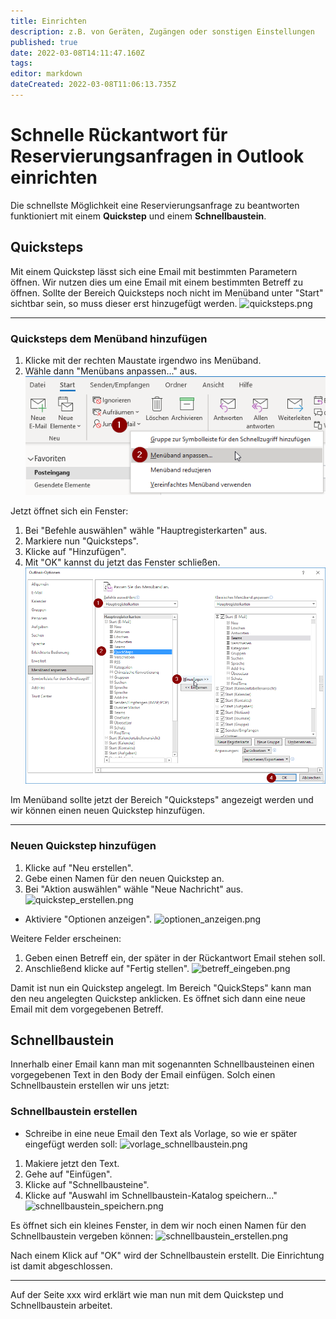 ```yaml
---
title: Einrichten
description: z.B. von Geräten, Zugängen oder sonstigen Einstellungen
published: true
date: 2022-03-08T14:11:47.160Z
tags: 
editor: markdown
dateCreated: 2022-03-08T11:06:13.735Z
---
```


# Schnelle Rückantwort für Reservierungsanfragen in Outlook einrichten
Die schnellste Möglichkeit eine Reservierungsanfrage zu beantworten funktioniert mit einem **Quickstep** und einem **Schnellbaustein**.

## Quicksteps
Mit einem Quickstep lässt sich eine Email mit bestimmten Parametern öffnen. Wir nutzen dies um eine Email mit einem bestimmten Betreff zu öffnen.
Sollte der Bereich Quicksteps noch nicht im Menüband unter "Start" sichtbar sein, so muss dieser erst hinzugefügt werden.
![quicksteps.png](/geschäftsstelle_einrichten/quicksteps.png)

---

### Quicksteps dem Menüband hinzufügen
1. Klicke mit der rechten Maustate irgendwo ins Menüband.
2. Wähle dann "Menübans anpassen..." aus.
![outlook_menüband_anpassen.png](/geschäftsstelle_einrichten/outlook_menüband_anpassen.png)

Jetzt öffnet sich ein Fenster:
1. Bei "Befehle auswählen" wähle "Hauptregisterkarten" aus.
2. Markiere nun "Quicksteps".
3. Klicke auf "Hinzufügen".
4. Mit "OK" kannst du jetzt das Fenster schließen.
![quicksteps_hinzufügen.png](/geschäftsstelle_einrichten/quicksteps_hinzufügen.png)

Im Menüband sollte jetzt der Bereich "Quicksteps" angezeigt werden und wir können einen neuen Quickstep hinzufügen.

---
### Neuen Quickstep hinzufügen
1. Klicke auf "Neu erstellen".
2. Gebe einen Namen für den neuen Quickstep an.
3. Bei "Aktion auswählen" wähle "Neue Nachricht" aus.
![quickstep_erstellen.png](/geschäftsstelle_einrichten/quickstep_erstellen.png)

- Aktiviere "Optionen anzeigen".
![optionen_anzeigen.png](/geschäftsstelle_einrichten/optionen_anzeigen.png)

Weitere Felder erscheinen:
1. Geben einen Betreff ein, der später in der Rückantwort Email stehen soll.
2. Anschließend klicke auf "Fertig stellen".
![betreff_eingeben.png](/geschäftsstelle_einrichten/betreff_eingeben.png)

Damit ist nun ein Quickstep angelegt. Im Bereich "QuickSteps" kann man den neu angelegten Quickstep anklicken. Es öffnet sich dann eine neue Email mit dem vorgegebenen Betreff.

## Schnellbaustein
Innerhalb einer Email kann man mit sogenannten Schnellbausteinen einen vorgegebenen Text in den Body der Email einfügen.
Solch einen Schnellbaustein erstellen wir uns jetzt:

### Schnellbaustein erstellen
- Schreibe in eine neue Email den Text als Vorlage, so wie er später eingefügt werden soll:
![vorlage_schnellbaustein.png](/geschäftsstelle_einrichten/vorlage_schnellbaustein.png)

1. Makiere jetzt den Text. 
2. Gehe auf "Einfügen".
3. Klicke auf "Schnellbausteine".
4. Klicke auf "Auswahl im Schnellbaustein-Katalog speichern..."
![schnellbaustein_speichern.png](/geschäftsstelle_einrichten/schnellbaustein_speichern.png)

Es öffnet sich ein kleines Fenster, in dem wir noch einen Namen für den Schnellbaustein vergeben können:
![schnellbaustein_erstellen.png](/geschäftsstelle_einrichten/schnellbaustein_erstellen.png)

Nach einem Klick auf "OK" wird der Schnellbaustein erstellt. Die Einrichtung ist damit abgeschlossen.

---

Auf der Seite xxx wird erklärt wie man nun mit dem Quickstep und Schnellbaustein arbeitet.

